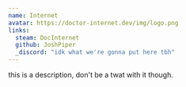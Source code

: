 ```yaml
---
name: Internet
avatar: https://doctor-internet.dev/img/logo.png
links:
  steam: DocInternet
  github: JoshPiper
  _discord: "idk what we're gonna put here tbh"
---
```

this is a description, don't be a twat with it though.
